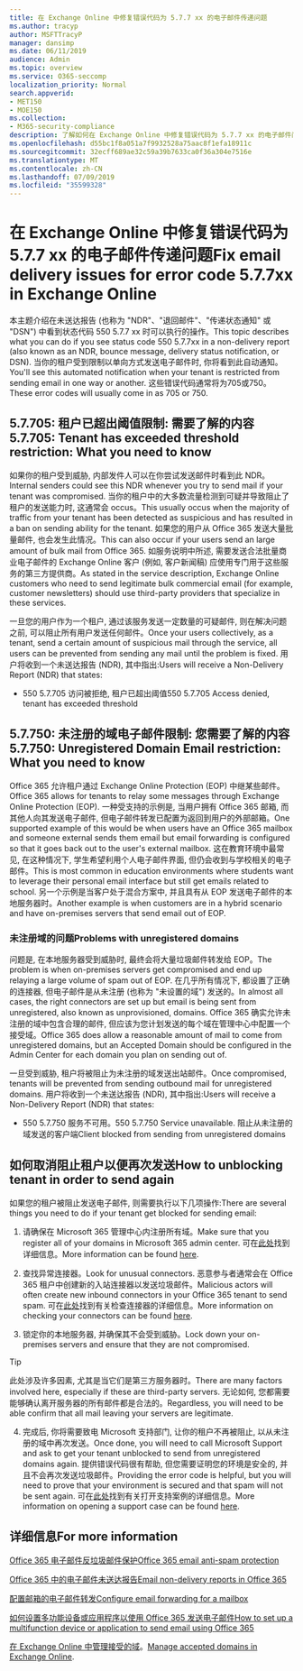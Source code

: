 ```yaml
---
title: 在 Exchange Online 中修复错误代码为 5.7.7 xx 的电子邮件传递问题
ms.author: tracyp
author: MSFTTracyP
manager: dansimp
ms.date: 06/11/2019
audience: Admin
ms.topic: overview
ms.service: O365-seccomp
localization_priority: Normal
search.appverid:
- MET150
- MOE150
ms.collection:
- M365-security-compliance
description: 了解如何在 Exchange Online 中修复错误代码为 5.7.7 xx 的电子邮件问题 (阻止发送邮件的租户)。
ms.openlocfilehash: d55bc1f8a051a7f9932528a75aac8f1efa18911c
ms.sourcegitcommit: 32ecff689ae32c59a39b7633ca0f36a304e7516e
ms.translationtype: MT
ms.contentlocale: zh-CN
ms.lasthandoff: 07/09/2019
ms.locfileid: "35599328"
---
```

# <a name="fix-email-delivery-issues-for-error-code-577xx-in-exchange-online"></a><span data-ttu-id="8e29d-103">在 Exchange Online 中修复错误代码为 5.7.7 xx 的电子邮件传递问题</span><span class="sxs-lookup"><span data-stu-id="8e29d-103">Fix email delivery issues for error code 5.7.7xx in Exchange Online</span></span>

<span data-ttu-id="8e29d-104">本主题介绍在未送达报告 (也称为 "NDR"、"退回邮件"、"传递状态通知" 或 "DSN") 中看到状态代码 550 5.7.7 xx 时可以执行的操作。</span><span class="sxs-lookup"><span data-stu-id="8e29d-104">This topic describes what you can do if you see status code 550 5.7.7xx in a non-delivery report (also known as an NDR, bounce message, delivery status notification, or DSN).</span></span> <span data-ttu-id="8e29d-105">当你的租户受到限制以单向方式发送电子邮件时, 你将看到此自动通知。</span><span class="sxs-lookup"><span data-stu-id="8e29d-105">You'll see this automated notification when your tenant is restricted from sending email in one way or another.</span></span> <span data-ttu-id="8e29d-106">这些错误代码通常将为705或750。</span><span class="sxs-lookup"><span data-stu-id="8e29d-106">These error codes will usually come in as 705 or 750.</span></span>

## <a name="57705-tenant-has-exceeded-threshold-restriction-what-you-need-to-know"></a><span data-ttu-id="8e29d-107">5.7.705: 租户已超出阈值限制: 需要了解的内容</span><span class="sxs-lookup"><span data-stu-id="8e29d-107">5.7.705: Tenant has exceeded threshold restriction: What you need to know</span></span>

<span data-ttu-id="8e29d-108">如果你的租户受到威胁, 内部发件人可以在你尝试发送邮件时看到此 NDR。</span><span class="sxs-lookup"><span data-stu-id="8e29d-108">Internal senders could see this NDR whenever you try to send mail if your tenant was compromised.</span></span> <span data-ttu-id="8e29d-109">当你的租户中的大多数流量检测到可疑并导致阻止了租户的发送能力时, 这通常会 occus。</span><span class="sxs-lookup"><span data-stu-id="8e29d-109">This usually occus when the majority of traffic from your tenant has been detected as suspicious and has resulted in a ban on sending ability for the tenant.</span></span> <span data-ttu-id="8e29d-110">如果您的用户从 Office 365 发送大量批量邮件, 也会发生此情况。</span><span class="sxs-lookup"><span data-stu-id="8e29d-110">This can also occur if your users send an large amount of bulk mail from Office 365.</span></span> <span data-ttu-id="8e29d-111">如服务说明中所述, 需要发送合法批量商业电子邮件的 Exchange Online 客户 (例如, 客户新闻稿) 应使用专门用于这些服务的第三方提供商。</span><span class="sxs-lookup"><span data-stu-id="8e29d-111">As stated in the service description, Exchange Online customers who need to send legitimate bulk commercial email (for example, customer newsletters) should use third-party providers that specialize in these services.</span></span>

<span data-ttu-id="8e29d-112">一旦您的用户作为一个租户, 通过该服务发送一定数量的可疑邮件, 则在解决问题之前, 可以阻止所有用户发送任何邮件。</span><span class="sxs-lookup"><span data-stu-id="8e29d-112">Once your users collectively, as a tenant, send a certain amount of suspicious mail through the service, all users can be prevented from sending any mail until the problem is fixed.</span></span> <span data-ttu-id="8e29d-113">用户将收到一个未送达报告 (NDR), 其中指出:</span><span class="sxs-lookup"><span data-stu-id="8e29d-113">Users will receive a Non-Delivery Report (NDR) that states:</span></span>

- <span data-ttu-id="8e29d-114">550 5.7.705 访问被拒绝, 租户已超出阈值</span><span class="sxs-lookup"><span data-stu-id="8e29d-114">550 5.7.705 Access denied, tenant has exceeded threshold</span></span>

## <a name="57750-unregistered-domain-email-restriction-what-you-need-to-know"></a><span data-ttu-id="8e29d-115">5.7.750: 未注册的域电子邮件限制: 您需要了解的内容</span><span class="sxs-lookup"><span data-stu-id="8e29d-115">5.7.750: Unregistered Domain Email restriction: What you need to know</span></span>

<span data-ttu-id="8e29d-116">Office 365 允许租户通过 Exchange Online Protection (EOP) 中继某些邮件。</span><span class="sxs-lookup"><span data-stu-id="8e29d-116">Office 365 allows for tenants to relay some messages through Exchange Online Protection (EOP).</span></span> <span data-ttu-id="8e29d-117">一种受支持的示例是, 当用户拥有 Office 365 邮箱, 而其他人向其发送电子邮件, 但电子邮件转发已配置为返回到用户的外部邮箱。</span><span class="sxs-lookup"><span data-stu-id="8e29d-117">One supported example of this would be when users have an Office 365 mailbox and someone external sends them email but email forwarding is configured so that it goes back out to the user's external mailbox.</span></span> <span data-ttu-id="8e29d-118">这在教育环境中最常见, 在这种情况下, 学生希望利用个人电子邮件界面, 但仍会收到与学校相关的电子邮件。</span><span class="sxs-lookup"><span data-stu-id="8e29d-118">This is most common in education environments where students want to leverage their personal email interface but still get emails related to school.</span></span> <span data-ttu-id="8e29d-119">另一个示例是当客户处于混合方案中, 并且具有从 EOP 发送电子邮件的本地服务器时。</span><span class="sxs-lookup"><span data-stu-id="8e29d-119">Another example is when customers are in a hybrid scenario and have on-premises servers that send email out of EOP.</span></span>

### <a name="problems-with-unregistered-domains"></a><span data-ttu-id="8e29d-120">未注册域的问题</span><span class="sxs-lookup"><span data-stu-id="8e29d-120">Problems with unregistered domains</span></span>

<span data-ttu-id="8e29d-121">问题是, 在本地服务器受到威胁时, 最终会将大量垃圾邮件转发给 EOP。</span><span class="sxs-lookup"><span data-stu-id="8e29d-121">The problem is when on-premises servers get compromised and end up relaying a large volume of spam out of EOP.</span></span> <span data-ttu-id="8e29d-122">在几乎所有情况下, 都设置了正确的连接器, 但电子邮件是从未注册 (也称为 "未设置的域") 发送的。</span><span class="sxs-lookup"><span data-stu-id="8e29d-122">In almost all cases, the right connectors are set up but email is being sent from unregistered, also known as unprovisioned, domains.</span></span> <span data-ttu-id="8e29d-123">Office 365 确实允许未注册的域中包含合理的邮件, 但应该为您计划发送的每个域在管理中心中配置一个接受域。</span><span class="sxs-lookup"><span data-stu-id="8e29d-123">Office 365 does allow a reasonable amount of mail to come from unregistered domains, but an Accepted Domain should be configured in the Admin Center for each domain you plan on sending out of.</span></span>

<span data-ttu-id="8e29d-124">一旦受到威胁, 租户将被阻止为未注册的域发送出站邮件。</span><span class="sxs-lookup"><span data-stu-id="8e29d-124">Once compromised, tenants will be prevented from sending outbound mail for unregistered domains.</span></span> <span data-ttu-id="8e29d-125">用户将收到一个未送达报告 (NDR), 其中指出:</span><span class="sxs-lookup"><span data-stu-id="8e29d-125">Users will receive a Non-Delivery Report (NDR) that states:</span></span>

- <span data-ttu-id="8e29d-126">550 5.7.750 服务不可用。</span><span class="sxs-lookup"><span data-stu-id="8e29d-126">550 5.7.750 Service unavailable.</span></span> <span data-ttu-id="8e29d-127">阻止从未注册的域发送的客户端</span><span class="sxs-lookup"><span data-stu-id="8e29d-127">Client blocked from sending from unregistered domains</span></span>

## <a name="how-to-unblocking-tenant-in-order-to-send-again"></a><span data-ttu-id="8e29d-128">如何取消阻止租户以便再次发送</span><span class="sxs-lookup"><span data-stu-id="8e29d-128">How to unblocking tenant in order to send again</span></span>

<span data-ttu-id="8e29d-129">如果您的租户被阻止发送电子邮件, 则需要执行以下几项操作:</span><span class="sxs-lookup"><span data-stu-id="8e29d-129">There are several things you need to do if your tenant get blocked for sending email:</span></span>

1. <span data-ttu-id="8e29d-130">请确保在 Microsoft 365 管理中心内注册所有域。</span><span class="sxs-lookup"><span data-stu-id="8e29d-130">Make sure that you register all of your domains in Microsoft 365 admin center.</span></span> <span data-ttu-id="8e29d-131">可在[此处](https://docs.microsoft.com/en-us/exchange/mail-flow-best-practices/manage-accepted-domains/manage-accepted-domains)找到详细信息。</span><span class="sxs-lookup"><span data-stu-id="8e29d-131">More information can be found [here](https://docs.microsoft.com/en-us/exchange/mail-flow-best-practices/manage-accepted-domains/manage-accepted-domains).</span></span>

2. <span data-ttu-id="8e29d-132">查找异常连接器。</span><span class="sxs-lookup"><span data-stu-id="8e29d-132">Look for unusual connectors.</span></span> <span data-ttu-id="8e29d-133">恶意参与者通常会在 Office 365 租户中创建新的入站连接器以发送垃圾邮件。</span><span class="sxs-lookup"><span data-stu-id="8e29d-133">Malicious actors will often create new inbound connectors in your Office 365 tenant to send spam.</span></span> <span data-ttu-id="8e29d-134">可在[此处](https://docs.microsoft.com/en-us/powershell/module/exchange/mail-flow/get-inboundconnector?view=exchange-ps)找到有关检查连接器的详细信息。</span><span class="sxs-lookup"><span data-stu-id="8e29d-134">More information on checking your connectors can be found [here](https://docs.microsoft.com/en-us/powershell/module/exchange/mail-flow/get-inboundconnector?view=exchange-ps).</span></span> 

3. <span data-ttu-id="8e29d-135">锁定你的本地服务器, 并确保其不会受到威胁。</span><span class="sxs-lookup"><span data-stu-id="8e29d-135">Lock down your on-premises servers and ensure that they are not compromised.</span></span>

> [!TIP]
> <span data-ttu-id="8e29d-136">此处涉及许多因素, 尤其是当它们是第三方服务器时。</span><span class="sxs-lookup"><span data-stu-id="8e29d-136">There are many factors involved here, especially if these are third-party servers.</span></span> <span data-ttu-id="8e29d-137">无论如何, 您都需要能够确认离开服务器的所有邮件都是合法的。</span><span class="sxs-lookup"><span data-stu-id="8e29d-137">Regardless, you will need to be able confirm that  all mail leaving your servers are legitimate.</span></span>

4. <span data-ttu-id="8e29d-138">完成后, 你将需要致电 Microsoft 支持部门, 让你的租户不再被阻止, 以从未注册的域中再次发送。</span><span class="sxs-lookup"><span data-stu-id="8e29d-138">Once done, you will need to call Microsoft Support and ask to get your tenant unblocked to send from unregistered domains again.</span></span>  <span data-ttu-id="8e29d-139">提供错误代码很有帮助, 但您需要证明您的环境是安全的, 并且不会再次发送垃圾邮件。</span><span class="sxs-lookup"><span data-stu-id="8e29d-139">Providing the error code is helpful, but you will need to prove that your environment is secured and that spam will not be sent again.</span></span> <span data-ttu-id="8e29d-140">可在[此处](https://support.office.com/en-us/article/Contact-support-for-business-products-Admin-Help-32a17ca7-6fa0-4870-8a8d-e25ba4ccfd4b#ID0EAADAAA=online)找到有关打开支持案例的详细信息。</span><span class="sxs-lookup"><span data-stu-id="8e29d-140">More information on opening a support case can be found [here](https://support.office.com/en-us/article/Contact-support-for-business-products-Admin-Help-32a17ca7-6fa0-4870-8a8d-e25ba4ccfd4b#ID0EAADAAA=online).</span></span>
  
## <a name="for-more-information"></a><span data-ttu-id="8e29d-141">详细信息</span><span class="sxs-lookup"><span data-stu-id="8e29d-141">For more information</span></span>

[<span data-ttu-id="8e29d-142">Office 365 电子邮件反垃圾邮件保护</span><span class="sxs-lookup"><span data-stu-id="8e29d-142">Office 365 email anti-spam protection</span></span>](anti-spam-protection.md)

[<span data-ttu-id="8e29d-143">Office 365 中的电子邮件未送达报告</span><span class="sxs-lookup"><span data-stu-id="8e29d-143">Email non-delivery reports in Office 365</span></span>](https://support.office.com/article/email-non-delivery-reports-in-office-365-51daa6b9-2e35-49c4-a0c9-df85bf8533c3)

[<span data-ttu-id="8e29d-144">配置邮箱的电子邮件转发</span><span class="sxs-lookup"><span data-stu-id="8e29d-144">Configure email forwarding for a mailbox</span></span>](https://docs.microsoft.com/en-us/exchange/recipients-in-exchange-online/manage-user-mailboxes/configure-email-forwarding)

[<span data-ttu-id="8e29d-145">如何设置多功能设备或应用程序以使用 Office 365 发送电子邮件</span><span class="sxs-lookup"><span data-stu-id="8e29d-145">How to set up a multifunction device or application to send email using Office 365</span></span>](https://support.office.com/en-us/article/How-to-set-up-a-multifunction-device-or-application-to-send-email-using-Office-365-69f58e99-c550-4274-ad18-c805d654b4c4)

<span data-ttu-id="8e29d-146">[在 Exchange Online 中管理接受的域](https://docs.microsoft.com/en-us/exchange/mail-flow-best-practices/manage-accepted-domains/manage-accepted-domains)。</span><span class="sxs-lookup"><span data-stu-id="8e29d-146">[Manage accepted domains in Exchange Online](https://docs.microsoft.com/en-us/exchange/mail-flow-best-practices/manage-accepted-domains/manage-accepted-domains).</span></span>
